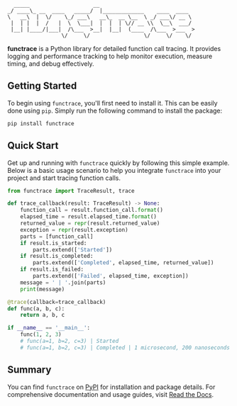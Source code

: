 ```plaintext
  _____                    __
_/ ____\_ __  ____   _____/  |_____________    ____  ____
\   __\  |  \/    \_/ ___\   __\_  __ \__  \ _/ ___\/ __ \
 |  | |  |  /   |  \  \___|  |  |  | \// __ \\  \__\  ___/
 |__| |____/|___|  /\___  >__|  |__|  (____  /\___  >___  >
                 \/     \/                 \/     \/    \/
```

**functrace** is a Python library for detailed function call tracing.
It provides logging and performance tracking to help monitor execution, measure timing, and debug effectively.

## Getting Started

To begin using `functrace`, you'll first need to install it. This can be easily done using `pip`.
Simply run the following command to install the package:

```sh
pip install functrace
```

## Quick Start

Get up and running with `functrace` quickly by following this simple example.
Below is a basic usage scenario to help you integrate `functrace` into your project and start tracing function calls.

```python
from functrace import TraceResult, trace

def trace_callback(result: TraceResult) -> None:
    function_call = result.function_call.format()
    elapsed_time = result.elapsed_time.format()
    returned_value = repr(result.returned_value)
    exception = repr(result.exception)
    parts = [function_call]
    if result.is_started:
        parts.extend(['Started'])
    if result.is_completed:
        parts.extend(['Completed', elapsed_time, returned_value])
    if result.is_failed:
        parts.extend(['Failed', elapsed_time, exception])
    message = ' | '.join(parts)
    print(message)

@trace(callback=trace_callback)
def func(a, b, c):
    return a, b, c

if __name__ == '__main__':
    func(1, 2, 3)
    # func(a=1, b=2, c=3) | Started
    # func(a=1, b=2, c=3) | Completed | 1 microsecond, 200 nanoseconds | (1, 2, 3)
```

## Summary

You can find `functrace` on [PyPI](https://pypi.org/project/functrace) for installation and package details. For comprehensive documentation and usage guides, visit [Read the Docs](https://functrace.readthedocs.io).
